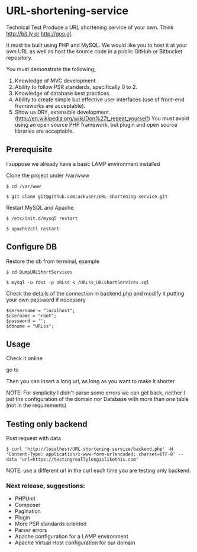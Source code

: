 # URL-shortening-service
Technical Test
Produce a URL shortening service of your own. Think http://bit.ly or http://goo.gl.

It must be built using PHP and MySQL. We would like you to host it at your own URL as well as host the source code in a public GitHub or Bitbucket repository.

You must demonstrate the following;
1. Knowledge of MVC development.
2. Ability to follow PSR standards, specifically 0 to 2.
3. Knowledge of database best practices.
4. Ability to create simple but effective user interfaces (use of front-end frameworks are acceptable).
5. Show us DRY, extensible development. (http://en.wikipedia.org/wiki/Don%27t_repeat_yourself)
You must avoid using an open source PHP framework, but plugin and open source libraries are acceptable.

## Prerequisite

I suppose we already have a basic LAMP environment installed

Clone the project under /var/www

```
$ cd /var/www
```
```
$ git clone git@github.com:ackuser/URL-shortening-service.git
```

Restart MySQL and Apache

```
$ /etc/init.d/mysql restart
```
```
$ apache2ctl restart
```

## Configure DB

Restore the db from terminal, example

```
$ cd DumpURLShortServices
```
```
$ mysql -u root -p URLss < /URLss_URLShortServices.sql
```

Check the details of the connection in backend.php and modify it putting your own password if necessary

```
$servername = "localhost";
$username = "root";
$password = '';
$dbname = "URLss";
```
## Usage

Check it online

go to [](http://localhost/URL-shortening-service/)

Then you can insert a long url, as long as you want to make it shorter

NOTE: For simplicity I didn't parse some errors we can get back, neither I put the configuration of the domain nor Database with more than one table (not in the requirements)


## Testing only backend

Post request with data

```
$ curl 'http://localhost/URL-shortening-service/backend.php' -H 'Content-Type: application/x-www-form-urlencoded; charset=UTF-8' --data 'url=https://testingreallylongislikethis.com'
```

NOTE: use a different url in the curl each time you are testing only backend.


### Next release, suggestions:

* PHPUnit
* Composer
* Pagination
* Plugin
* More PSR standards oriented
* Parser errors
* Apache configuration for a LAMP environment
* Apache Virtual Host configuration for our domain
